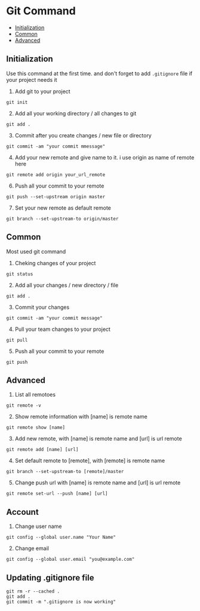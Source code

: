 # Git Command

- [Initialization](https://github.com/jsmile631/Git-Command#initialization)
- [Common](https://github.com/jsmile631/Git-Command#common)
- [Advanced](https://github.com/jsmile631/Git-Command#advanced)

## Initialization

Use this command at the first time. and don't forget to add  ```.gitignore``` file if your project needs it

1. Add git to your project
```
git init
```
2. Add all your working directory / all changes to git 
```
git add .
```
3. Commit after you create changes / new file or directory
```
git commit -am "your commit mmessage"
```
4. Add your new remote and give name to it. i use origin as name of remote here
```
git remote add origin your_url_remote
```
6. Push all your commit to your remote
```
git push --set-upstream origin master
```
7. Set your new remote as default remote
```
git branch --set-upstream-to origin/master
```
## Common

Most used git command

1. Cheking changes of your project
```
git status
```
2. Add all your changes / new directory / file
```
git add .
```
3. Commit your changes
```
git commit -am "your commit message"
```
4. Pull your team changes to your project
```
git pull
```
5. Push all your commit to your remote
```
git push
```

## Advanced

1. List all remotoes 
```
git remote -v
```
2. Show remote information with [name] is remote name
```
git remote show [name]
```
3. Add new remote, with [name] is remote name and [url] is url remote
```
git remote add [name] [url]
```
4. Set default remote to [remote], with [remote] is remote name
```
git branch --set-upstream-to [remote]/master
```
5. Change push url with [name] is remote name and [url] is url remote
```
git remote set-url --push [name] [url]
```

## Account
1. Change user name
```
git config --global user.name "Your Name"
```
2. Change email
```
git config --global user.email "you@example.com"
```

## Updating .gitignore file

```
git rm -r --cached .
git add .
git commit -m ".gitignore is now working" 
```
